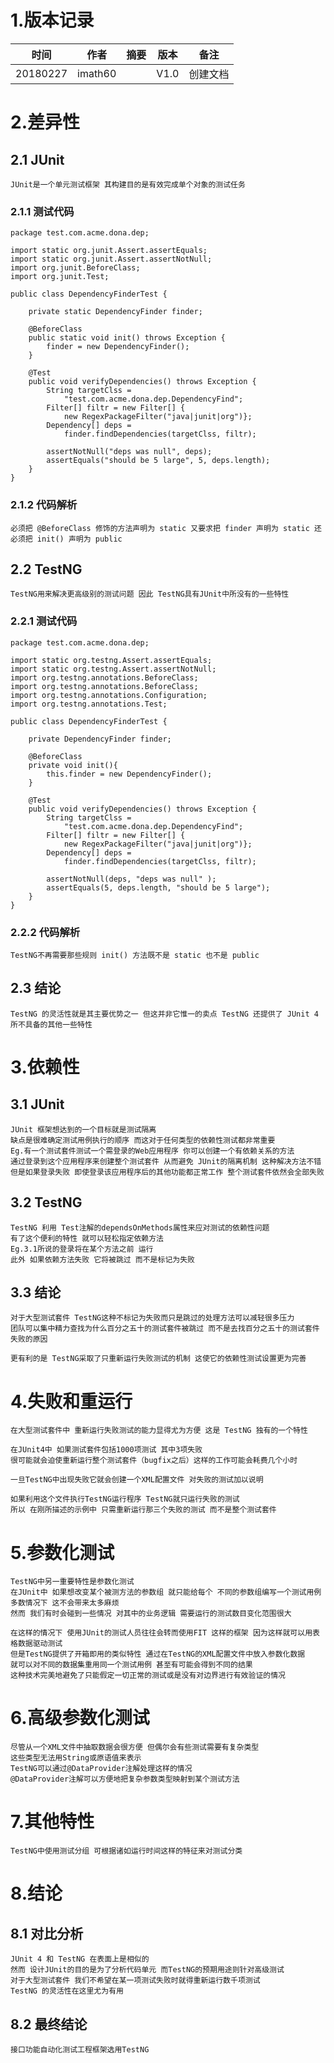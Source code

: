 # 1.版本记录

时间 | 作者 | 摘要 | 版本 | 备注
---|---|---|---|---
20180227 | imath60 |  |  V1.0 | 创建文档

# 2.差异性

## 2.1 JUnit
    JUnit是一个单元测试框架 其构建目的是有效完成单个对象的测试任务

### 2.1.1 测试代码

```
package test.com.acme.dona.dep;

import static org.junit.Assert.assertEquals;
import static org.junit.Assert.assertNotNull;
import org.junit.BeforeClass;
import org.junit.Test;

public class DependencyFinderTest {
    
    private static DependencyFinder finder;
    
    @BeforeClass
    public static void init() throws Exception {
        finder = new DependencyFinder();
    }
    
    @Test
    public void verifyDependencies() throws Exception {
        String targetClss =
            "test.com.acme.dona.dep.DependencyFind";
        Filter[] filtr = new Filter[] {
            new RegexPackageFilter("java|junit|org")};
        Dependency[] deps =
            finder.findDependencies(targetClss, filtr);
        
        assertNotNull("deps was null", deps);
        assertEquals("should be 5 large", 5, deps.length);
    }
}
```
### 2.1.2 代码解析
    必须把 @BeforeClass 修饰的方法声明为 static 又要求把 finder 声明为 static 还必须把 init() 声明为 public
## 2.2 TestNG
    TestNG用来解决更高级别的测试问题 因此 TestNG具有JUnit中所没有的一些特性
### 2.2.1 测试代码
```
package test.com.acme.dona.dep;

import static org.testng.Assert.assertEquals;
import static org.testng.Assert.assertNotNull;
import org.testng.annotations.BeforeClass;
import org.testng.annotations.BeforeClass;
import org.testng.annotations.Configuration;
import org.testng.annotations.Test;

public class DependencyFinderTest {
    
    private DependencyFinder finder;
 
    @BeforeClass
    private void init(){
        this.finder = new DependencyFinder();
    }
 
    @Test
    public void verifyDependencies() throws Exception {
        String targetClss =
            "test.com.acme.dona.dep.DependencyFind";
        Filter[] filtr = new Filter[] {
            new RegexPackageFilter("java|junit|org")};
        Dependency[] deps =
            finder.findDependencies(targetClss, filtr);
   
        assertNotNull(deps, "deps was null" );
        assertEquals(5, deps.length, "should be 5 large");
    }
}
```
### 2.2.2 代码解析
    TestNG不再需要那些规则 init() 方法既不是 static 也不是 public
## 2.3 结论
    TestNG 的灵活性就是其主要优势之一 但这并非它惟一的卖点 TestNG 还提供了 JUnit 4 所不具备的其他一些特性
# 3.依赖性
## 3.1 JUnit
    JUnit 框架想达到的一个目标就是测试隔离
    缺点是很难确定测试用例执行的顺序 而这对于任何类型的依赖性测试都非常重要 
    Eg.有一个测试套件测试一个需登录的Web应用程序 你可以创建一个有依赖关系的方法
    通过登录到这个应用程序来创建整个测试套件 从而避免 JUnit的隔离机制 这种解决方法不错
    但是如果登录失败 即使登录该应用程序后的其他功能都正常工作 整个测试套件依然会全部失败
## 3.2 TestNG
    TestNG 利用 Test注解的dependsOnMethods属性来应对测试的依赖性问题
    有了这个便利的特性 就可以轻松指定依赖方法
    Eg.3.1所说的登录将在某个方法之前 运行
    此外 如果依赖方法失败 它将被跳过 而不是标记为失败
## 3.3 结论
    对于大型测试套件 TestNG这种不标记为失败而只是跳过的处理方法可以减轻很多压力
    团队可以集中精力查找为什么百分之五十的测试套件被跳过 而不是去找百分之五十的测试套件失败的原因
    
    更有利的是 TestNG采取了只重新运行失败测试的机制 这使它的依赖性测试设置更为完善
# 4.失败和重运行
    在大型测试套件中 重新运行失败测试的能力显得尤为方便 这是 TestNG 独有的一个特性
    
    在JUnit4中 如果测试套件包括1000项测试 其中3项失败
    很可能就会迫使重新运行整个测试套件（bugfix之后）这样的工作可能会耗费几个小时
    
    一旦TestNG中出现失败它就会创建一个XML配置文件 对失败的测试加以说明
    
    如果利用这个文件执行TestNG运行程序 TestNG就只运行失败的测试
    所以 在刚所描述的示例中 只需重新运行那三个失败的测试 而不是整个测试套件
# 5.参数化测试
    TestNG中另一重要特性是参数化测试
    在JUnit中 如果想改变某个被测方法的参数组 就只能给每个 不同的参数组编写一个测试用例
    多数情况下 这不会带来太多麻烦
    然而 我们有时会碰到一些情况 对其中的业务逻辑 需要运行的测试数目变化范围很大
    
    在这样的情况下 使用JUnit的测试人员往往会转而使用FIT 这样的框架 因为这样就可以用表格数据驱动测试
    但是TestNG提供了开箱即用的类似特性 通过在TestNG的XML配置文件中放入参数化数据
    就可以对不同的数据集重用同一个测试用例 甚至有可能会得到不同的结果
    这种技术完美地避免了只能假定一切正常的测试或是没有对边界进行有效验证的情况
    
# 6.高级参数化测试
    尽管从一个XML文件中抽取数据会很方便 但偶尔会有些测试需要有复杂类型
    这些类型无法用String或原语值来表示
    TestNG可以通过@DataProvider注解处理这样的情况
    @DataProvider注解可以方便地把复杂参数类型映射到某个测试方法
# 7.其他特性
    TestNG中使用测试分组 可根据诸如运行时间这样的特征来对测试分类
# 8.结论
## 8.1 对比分析
    JUnit 4 和 TestNG 在表面上是相似的
    然而 设计JUnit的目的是为了分析代码单元 而TestNG的预期用途则针对高级测试
    对于大型测试套件 我们不希望在某一项测试失败时就得重新运行数千项测试
    TestNG 的灵活性在这里尤为有用
## 8.2 最终结论    
    接口功能自动化测试工程框架选用TestNG
